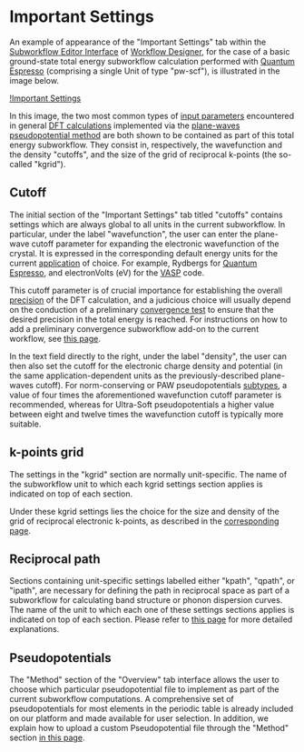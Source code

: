 # Important Settings

An example of appearance of the "Important Settings" tab within the [Subworkflow Editor Interface](../../workflow-designer/subworkflow-editor/overview.md) of [Workflow Designer](../../workflow-designer/overview.md), for the case of a basic ground-state total energy subworkflow calculation performed with [Quantum Espresso](../../software-directory/modeling/quantum-espresso.md) (comprising a single Unit of type "pw-scf"), is illustrated in the image below. 

[!Important Settings](../../images/workflow-designer/important-settings-tab.png "Important Settings")

In this image, the two most common types of [input parameters](parameters.md) encountered in general [DFT calculations](../../models-directory/dft/overview.md) implemented via the [plane-waves pseudopotential method](overview.md) are both shown to be contained as part of this total energy subworkflow. They consist in, respectively, the wavefunction and the density "cutoffs", and the size of the grid of reciprocal k-points (the so-called "kgrid").

## Cutoff 

The initial section of the "Important Settings" tab titled "cutoffs" contains settings which are always global to all units in the current subworkflow. In particular, under the label "wavefunction", the user can enter the plane-wave cutoff parameter for expanding the electronic wavefunction of the crystal. It is expressed in the corresponding default energy units for the current [application](../../software/applications.md) of choice. For example, Rydbergs for [Quantum Espresso](../../software-directory/modeling/quantum-espresso.md), and electronVolts (eV) for the [VASP](../../software-directory/modeling/vasp.md) code.

This cutoff parameter is of crucial importance for establishing the overall [precision](../../methods/precision.md) of the DFT calculation, and a judicious choice will usually depend on the conduction of a preliminary [convergence test](../../workflows/addons/convergence-algorithms.md) to ensure that the desired precision in the total energy is reached. For instructions on how to add a preliminary convergence subworkflow add-on to the current workflow, see [this page](../../workflow-designer/subworkflow-editor/actions-menu.md).

In the text field directly to the right, under the label "density", the user can then also set the cutoff for the electronic charge density and potential (in the same application-dependent units as the previously-described plane-waves cutoff). For norm-conserving or PAW pseudopotentials [subtypes](parameters.md#pseudopotential), a value of four times the aforementioned wavefunction cutoff parameter is recommended, whereas for Ultra-Soft pseudopotentials a higher value between eight and twelve times the wavefunction cutoff is typically more suitable.

## k-points grid 

The settings in the "kgrid" section are normally unit-specific. The name of the subworkflow unit to which each kgrid settings section applies is indicated on top of each section.

Under these kgrid settings lies the choice for the size and density of the grid of reciprocal electronic k-points, as described in the [corresponding page](../../models/auxiliary-concepts/reciprocal-space/sampling.md).

## Reciprocal path 

Sections containing unit-specific settings labelled either "kpath", "qpath", or "ipath", are necessary for defining the path in reciprocal space as part of a subworkflow for calculating band structure or phonon dispersion curves. The name of the unit to which each one of these settings sections applies is indicated on top of each section. Please refer to [this page](../../models/auxiliary-concepts/reciprocal-space/paths.md) for more detailed explanations.

## Pseudopotentials

The "Method" section of the "Overview" tab interface allows the user to choose which particular pseudopotential file to implement as part of the current subworkflow computations. A comprehensive set of pseudopotentials for most elements in the periodic table is already included on our platform and made available for user selection. In addition, we explain how to upload a custom Pseudopotential file through the "Method" section [in this page](actions.md).
